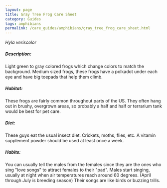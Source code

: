 ```yaml
---
layout: page
title: Gray Tree Frog Care Sheet
category: Guides
tags: amphibians
permalink: /care_guides/amphibians/gray_tree_frog_care_sheet.html
---
```


*Hyla veriscolor*

##### Description:

Light green to gray colored frogs which change colors to match the background. Medium sized frogs, these frogs have a polkadot under each eye and have big toepads that help them climb.

##### Habitat:

These frogs are fairly common throughout parts of the US. They often hang out in brushy, overgrown areas, so probably a half and half or terrarium tank would be best for pet care.

##### Diet:

These guys eat the usual insect diet. Crickets, moths, flies, etc. A vitamin supplement powder should be used at least once a week.

##### Habits:

You can usually tell the males from the females since they are the ones who sing "love songs" to attract females to their "pad". Males start singing, usually at night when air temperatures reach around 60 degrees. (April through July is breeding season) Their songs are like birds or buzzing trills.